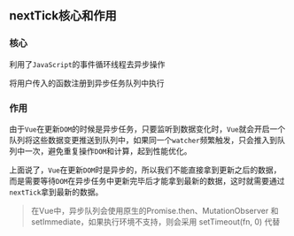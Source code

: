 ## nextTick核心和作用

### 核心

利用了`JavaScript`的事件循环线程去异步操作

将用户传入的函数注册到异步任务队列中执行

### 作用

由于`Vue`在更新`DOM`的时候是异步任务，只要监听到数据变化时，`Vue`就会开启一个队列将这些数据变更推送到队列中，如果同一个`watcher`频繁触发，只会推入到队列中一次，避免重复操作`DOM`和计算，起到性能优化。

上面说了，`Vue`在更新`DOM`时是异步的，所以我们不能直接拿到更新之后的数据，而是需要等待`DOM`在异步任务中更新完毕后才能拿到最新的数据，这时就需要通过`nextTick`拿到最新的数据。

> 在Vue中，异步队列会使用原生的Promise.then、MutationObserver 和 setImmediate，如果执行环境不支持，则会采用 setTimeout(fn, 0) 代替